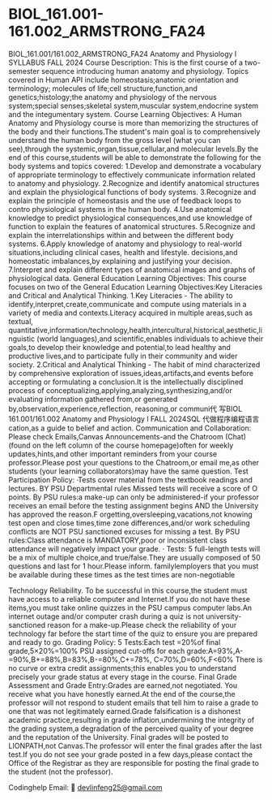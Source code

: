 # BIOL_161.001-161.002_ARMSTRONG_FA24
BIOL_161.001/161.002_ARMSTRONG_FA24
Anatomy and Physiology l SYLLABUS FALL 2024 Course Description: This is the first course of a two-semester sequence introducing human anatomy and physiology. Topics covered in Human API include homeostasis;anatomic orientation and terminology; molecules of life;cell structure,function,and genetics;histology;the anatomy and physiology of the nervous system;special senses;skeletal system,muscular system,endocrine system and the integumentary system. Course Learning Objectives: A Human Anatomy and Physiology course is more than memorizing the structures of the body and their functions.The student's main goal is to comprehensively understand the human body from the gross level (what you can see),through the systemic,organ,tissue,cellular,and molecular levels.By the end of this course,students will be able to demonstrate the following for the body systems and topics covered: 1.Develop and demonstrate a vocabulary of appropriate terminology to effectively communicate information related to anatomy and physiology. 2.Recognize and identify anatomical structures and explain the physiological functions of body systems. 3.Recognize and explain the principle of homeostasis and the use of feedback loops to contro physiological systems in the human body. 4.Use anatomical knowledge to predict physiological consequences,and use knowledge of function to explain the features of anatomical structures. 5.Recognize and explain the interrelationships within and between the different body systems. 6.Apply knowledge of anatomy and physiology to real-world situations,including clinical cases, health and lifestyle. decisions,and homeostatic imbalances,by explaining and justifying your  decision. 7.Interpret and explain different types of anatomical images and graphs of physiological data. General Education Learning Objectives: This course focuses on two of the General Education Learning Objectives:Key Literacies and Critical and Analytical Thinking. 1.Key Literacies - The ability to identify,interpret,create,communicate and compute using materials in a variety of media and contexts.Literacy acquired in multiple areas,such as textual, quantitative,information/technology,health,intercultural,historical,aesthetic,linguistic (world languages),and scientific,enables individuals to achieve their goals,to develop their knowledge and potential,to lead healthy and productive lives,and to participate fully in their community and wider society. 2.Critical and Analytical Thinking - The habit of mind characterized by comprehensive exploration of issues,ideas,artifacts,and events before accepting or formulating a conclusion.It is the intellectually disciplined  process of conceptualizing,applying,analyzing,synthesizing,and/or evaluating  information gathered from,or generated  by,observation,experience,reflection, reasoning,or communi代 写BIOL 161.001/161.002 Anatomy and Physiology l FALL 2024SQL 代做程序编程语言cation,as a guide to belief and action. Communication and Collaboration: Please check Emails,Canvas Announcements-and the Chatroom (Chat)(found on the left column of the course homepage)often for weekly updates,hints,and other important reminders from your course professor.Please post your questions to the Chatroom,or email me,as other students (your learning collaborators)may have the same question. Test Participation Policy: ·Tests cover material from the textbook readings and lectures. BY PSU Departmental rules Missed tests will receive a score of O points. By PSU rules:a make-up can only be administered-if your professor receives an email before the testing assignment begins AND the University has approved the reason.F orgetting,oversleeping,vacations,not knowing test open and close times,time zone differences,and/or work scheduling conflicts are NOT PSU sanctioned excuses for missing a test. By PSU rules:Class attendance is MANDATORY,poor or inconsistent class attendance will negatively impact your grade. · Tests: 5 full-length tests will be a mix of multiple choice,and true/false.They are usually composed of 50 questions and last for 1 hour.Please inform. familylemployers that you must be available during these times as the test times are non-negotiable

Technology Reliability. To be successful in this course,the student must have access to a reliable computer and Internet.If you do not have these items,you must take online quizzes in the PSU campus computer labs.An internet outage and/or computer crash during a quiz is not university-sanctioned reason for a make-up.Please check the reliability of your technology far before the start time of the quiz to ensure you are prepared and ready to go. Grading Policy: 5  Tests:Each  test  =20%of  final   grade,5×20%=100% PSU    assigned     cut-offs     for    each     grade:A=93%,A-=90%,B+=88%,B=83%,B-=80%,C+=78%, C=70%,D=60%,F<60% There is no curve or extra credit assignments;this enables you to understand precisely your grade status at every stage in the course. Final Grade Assessment and Grade Entry:Grades  are  earned,not negotiated. You receive  what you have honestly earned.At the end of the course,the professor will not respond to student emails that tell him to raise a grade to one that was not legitimately earned.Grade falsification is a dishonest academic practice,resulting in grade inflation,undermining the integrity of the grading   system,a degradation of the perceived quality of your degree and the reputation of the University. Final grades will be posted to LIONPATH,not Canvas.The professor will enter the final grades after the last test.If you do not see your grade posted in a few days,please contact the Office of the Registrar as they are responsible for posting the final grade to the student (not the professor).

Codinghelp Email:  📧 devlinfeng25@gmail.com
